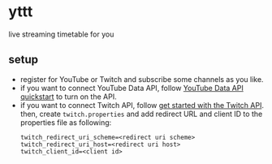 # yttt

live streaming timetable for you

## setup 

- register for YouTube or Twitch and subscribe some channels as you like.
- if you want to connect YouTube Data API, follow [YouTube Data API quickstart](https://developers.google.com/youtube/v3/quickstart/android) to turn on the API.
- if you want to connect Twitch API, follow [get started with the Twitch API](https://dev.twitch.tv/docs/api/get-started/). 
then, create `twitch.properties` and add redirect URL and client ID to the properties file as following: 
  ```properties
  twitch_redirect_uri_scheme=<redirect uri scheme>
  twitch_redirect_uri_host=<redirect uri host>
  twitch_client_id=<client id>
  ```
